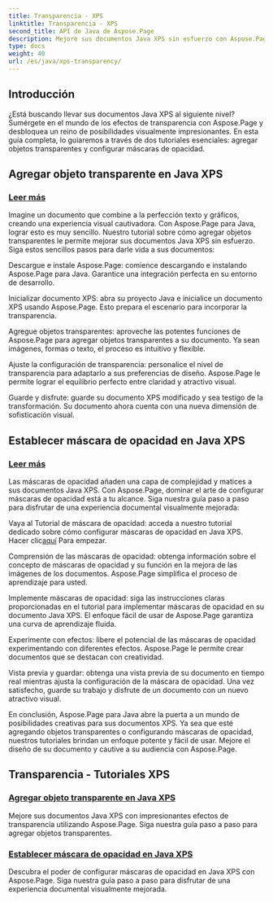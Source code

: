```yaml
---
title: Transparencia - XPS
linktitle: Transparencia - XPS
second_title: API de Java de Aspose.Page
description: Mejore sus documentos Java XPS sin esfuerzo con Aspose.Page. Aprenda a agregar objetos transparentes y establecer máscaras de opacidad en nuestros tutoriales para obtener efectos visuales mejorados.
type: docs
weight: 40
url: /es/java/xps-transparency/
---
```

## Introducción

¿Está buscando llevar sus documentos Java XPS al siguiente nivel? Sumérgete en el mundo de los efectos de transparencia con Aspose.Page y desbloquea un reino de posibilidades visualmente impresionantes. En esta guía completa, lo guiaremos a través de dos tutoriales esenciales: agregar objetos transparentes y configurar máscaras de opacidad.

## Agregar objeto transparente en Java XPS
### [Leer más](./add-transparent-object/)

Imagine un documento que combine a la perfección texto y gráficos, creando una experiencia visual cautivadora. Con Aspose.Page para Java, lograr esto es muy sencillo. Nuestro tutorial sobre cómo agregar objetos transparentes le permite mejorar sus documentos Java XPS sin esfuerzo. Siga estos sencillos pasos para darle vida a sus documentos:

Descargue e instale Aspose.Page: comience descargando e instalando Aspose.Page para Java. Garantice una integración perfecta en su entorno de desarrollo.

Inicializar documento XPS: abra su proyecto Java e inicialice un documento XPS usando Aspose.Page. Esto prepara el escenario para incorporar la transparencia.

Agregue objetos transparentes: aproveche las potentes funciones de Aspose.Page para agregar objetos transparentes a su documento. Ya sean imágenes, formas o texto, el proceso es intuitivo y flexible.

Ajuste la configuración de transparencia: personalice el nivel de transparencia para adaptarlo a sus preferencias de diseño. Aspose.Page le permite lograr el equilibrio perfecto entre claridad y atractivo visual.

Guarde y disfrute: guarde su documento XPS modificado y sea testigo de la transformación. Su documento ahora cuenta con una nueva dimensión de sofisticación visual.

## Establecer máscara de opacidad en Java XPS
### [Leer más](./set-opacity-mask/)

Las máscaras de opacidad añaden una capa de complejidad y matices a sus documentos Java XPS. Con Aspose.Page, dominar el arte de configurar máscaras de opacidad está a tu alcance. Siga nuestra guía paso a paso para disfrutar de una experiencia documental visualmente mejorada:

 Vaya al Tutorial de máscara de opacidad: acceda a nuestro tutorial dedicado sobre cómo configurar máscaras de opacidad en Java XPS. Hacer clic[aquí](./set-opacity-mask/) Para empezar.

Comprensión de las máscaras de opacidad: obtenga información sobre el concepto de máscaras de opacidad y su función en la mejora de las imágenes de los documentos. Aspose.Page simplifica el proceso de aprendizaje para usted.

Implemente máscaras de opacidad: siga las instrucciones claras proporcionadas en el tutorial para implementar máscaras de opacidad en su documento Java XPS. El enfoque fácil de usar de Aspose.Page garantiza una curva de aprendizaje fluida.

Experimente con efectos: libere el potencial de las máscaras de opacidad experimentando con diferentes efectos. Aspose.Page le permite crear documentos que se destacan con creatividad.

Vista previa y guardar: obtenga una vista previa de su documento en tiempo real mientras ajusta la configuración de la máscara de opacidad. Una vez satisfecho, guarde su trabajo y disfrute de un documento con un nuevo atractivo visual.

En conclusión, Aspose.Page para Java abre la puerta a un mundo de posibilidades creativas para sus documentos XPS. Ya sea que esté agregando objetos transparentes o configurando máscaras de opacidad, nuestros tutoriales brindan un enfoque potente y fácil de usar. Mejore el diseño de su documento y cautive a su audiencia con Aspose.Page.
## Transparencia - Tutoriales XPS
### [Agregar objeto transparente en Java XPS](./add-transparent-object/)
Mejore sus documentos Java XPS con impresionantes efectos de transparencia utilizando Aspose.Page. Siga nuestra guía paso a paso para agregar objetos transparentes. 
### [Establecer máscara de opacidad en Java XPS](./set-opacity-mask/)
Descubra el poder de configurar máscaras de opacidad en Java XPS con Aspose.Page. Siga nuestra guía paso a paso para disfrutar de una experiencia documental visualmente mejorada.